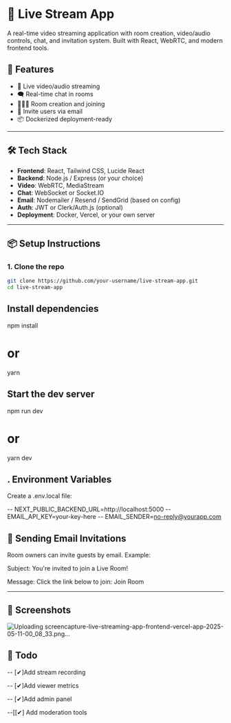# 🔴 Live Stream App

A real-time video streaming application with room creation, video/audio controls, chat, and invitation system. Built with React, WebRTC, and modern frontend tools.

## 🚀 Features

- 🎥 Live video/audio streaming
- 🗨️ Real-time chat in rooms
- 🧑‍🤝‍🧑 Room creation and joining
- 📧 Invite users via email
- 📦 Dockerized deployment-ready

---

## 🛠️ Tech Stack

- **Frontend**: React, Tailwind CSS, Lucide React
- **Backend**: Node.js / Express (or your choice)
- **Video**: WebRTC, MediaStream
- **Chat**: WebSocket or Socket.IO
- **Email**: Nodemailer / Resend / SendGrid (based on config)
- **Auth**: JWT or Clerk/Auth.js (optional)
- **Deployment**: Docker, Vercel, or your own server

---

## 📦 Setup Instructions

### 1. Clone the repo

```bash
git clone https://github.com/your-username/live-stream-app.git
cd live-stream-app
```

## Install dependencies
npm install
# or
yarn

##  Start the dev server
npm run dev
# or
yarn dev


## . Environment Variables
Create a .env.local file:

-- NEXT_PUBLIC_BACKEND_URL=http://localhost:5000
-- EMAIL_API_KEY=your-key-here
-- EMAIL_SENDER=no-reply@yourapp.com



## 📧 Sending Email Invitations
Room owners can invite guests by email. Example:

Subject: You're invited to join a Live Room!

Message: Click the link below to join:
Join Room

----

## 📸 Screenshots
![Uploading screencapture-live-streaming-app-frontend-vercel-app-2025-05-11-00_08_33.png…]()


## 🧪 Todo
 -- [✔]Add stream recording

 -- [✔]Add viewer metrics

 -- [✔]Add admin panel

 --[[✔] Add moderation tools


